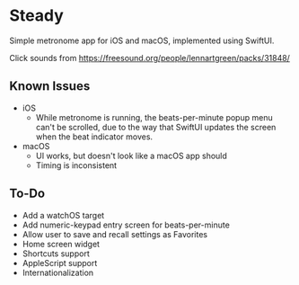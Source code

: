 Steady
======

Simple metronome app for iOS and macOS, implemented using SwiftUI.

Click sounds from <https://freesound.org/people/lennartgreen/packs/31848/>


## Known Issues

- iOS
   - While metronome is running, the beats-per-minute popup menu can't be scrolled, due to the way that SwiftUI updates the screen when the beat indicator moves.
- macOS
   - UI works, but doesn't look like a macOS app should
   - Timing is inconsistent


## To-Do

- Add a watchOS target
- Add numeric-keypad entry screen for beats-per-minute
- Allow user to save and recall settings as Favorites
- Home screen widget
- Shortcuts support
- AppleScript support
- Internationalization
